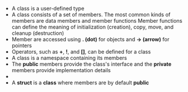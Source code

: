 - A class is a user-defined type
- A class consists of a set of members. The most common kinds of members are data members and member functions
Member functions can define the meaning of initialization (creation), copy, move, and cleanup (destruction)
- Member are accessed using **. (dot)** for objects and **-> (arrow)** for pointers
- Operators, such as **+**, **!**, and **[]**, can be defined for a class
- A class is a namespace containing its members
- The **public** members provide the class's interface and the **private** members provide implementation details
- 
- A **struct** is a **class** where members are by default **public** 
